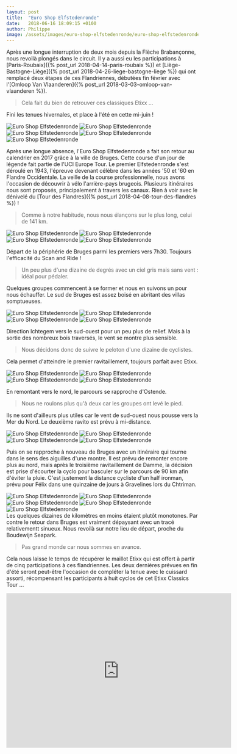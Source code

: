 ```yaml
---
layout: post
title:  "Euro Shop Elfstedenronde"
date:   2018-06-16 18:09:15 +0100
author: Philippe
image: /assets/images/euro-shop-elfstedenronde/euro-shop-elfstedenronde_8124.jpg
---
```

Après une longue interruption de deux mois depuis la Flèche Brabançonne, nous revoilà plongés dans le
circuit.
Il y a aussi eu les participations à [Paris-Roubaix]({% post_url 2018-04-14-paris-roubaix %}) et [Liège-Bastogne-Liège]({% post_url 2018-04-26-liege-bastogne-liege %}) qui ont remplacé deux étapes de ces Flandriennes, débutées fin février avec l'[Omloop Van Vlaanderen]({% post_url 2018-03-03-omloop-van-vlaanderen %}).
> Cela fait du bien de retrouver ces classiques Etixx ...

Fini les tenues hivernales, et place à l'été en cette mi-juin !

<div class="gallery-box">
  <div class="gallery">
<img src="/assets/images/euro-shop-elfstedenronde/euro-shop-elfstedenronde_8090.jpg" title="Comme les pros !" alt="Euro Shop Elfstedenronde" >
<img src="/assets/images/euro-shop-elfstedenronde/euro-shop-elfstedenronde_8091.jpg" title="" alt="Euro Shop Elfstedenronde" >
<img src="/assets/images/euro-shop-elfstedenronde/euro-shop-elfstedenronde_8092.jpg" title="Faites votre choix ..." alt="Euro Shop Elfstedenronde" >
<img src="/assets/images/euro-shop-elfstedenronde/euro-shop-elfstedenronde_8093.jpg" title="" alt="Euro Shop Elfstedenronde" >
<img src="/assets/images/euro-shop-elfstedenronde/euro-shop-elfstedenronde_8120.jpg" title="Scan and ride" alt="Euro Shop Elfstedenronde" >
</div>
</div>

Après une longue absence, l'Euro Shop Elfstedenronde a fait son retour au calendrier en 2017 grâce à la ville de Bruges. Cette course d'un jour de légende fait partie de l'UCI Europe Tour. Le premier Elfstedenronde s'est déroulé en 1943, l'épreuve devenant célèbre dans les années '50 et '60 en Flandre Occidentale. La veille de la course professionnelle, nous avons l'occasion de découvrir à vélo l'arrière-pays brugeois. Plusieurs itinéraires nous sont proposés, principalement à travers les canaux. Rien à voir avec le dénivelé du [Tour des Flandres]({% post_url 2018-04-08-tour-des-flandres %}) !
> Comme à notre habitude, nous nous élançons sur le plus long, celui de 141 km.
<div class="gallery-box">
  <div class="gallery">
<img src="/assets/images/euro-shop-elfstedenronde/euro-shop-elfstedenronde_8087.jpg" title="Pas d'embouteillage !" alt="Euro Shop Elfstedenronde" >
<img src="/assets/images/euro-shop-elfstedenronde/euro-shop-elfstedenronde_8088.jpg" title="" alt="Euro Shop Elfstedenronde" >
<img src="/assets/images/euro-shop-elfstedenronde/euro-shop-elfstedenronde_8089.jpg" title="" alt="Euro Shop Elfstedenronde" >
<img src="/assets/images/euro-shop-elfstedenronde/euro-shop-elfstedenronde_8095.jpg" title="Départ matinal" alt="Euro Shop Elfstedenronde" >
</div>
</div>

Départ de la périphérie de Bruges parmi les premiers vers 7h30.
Toujours l'efficacité du Scan and Ride !
> Un peu plus d'une dizaine de degrés avec un ciel gris mais sans vent : idéal pour pédaler.

Quelques groupes commencent à se former et nous en suivons un pour nous échauffer.
Le sud de Bruges est assez boisé en abritant des villas somptueuses.
<div class="gallery-box">
  <div class="gallery">
<img src="/assets/images/euro-shop-elfstedenronde/euro-shop-elfstedenronde_8083.jpg" title="Plaques belges !" alt="Euro Shop Elfstedenronde" >
<img src="/assets/images/euro-shop-elfstedenronde/euro-shop-elfstedenronde_8085.jpg" title="" alt="Euro Shop Elfstedenronde" >
<img src="/assets/images/euro-shop-elfstedenronde/euro-shop-elfstedenronde_8086.jpg" title="Sous les bois brugeois ..." alt="Euro Shop Elfstedenronde" >
<img src="/assets/images/euro-shop-elfstedenronde/euro-shop-elfstedenronde_8124.jpg" title="" alt="Euro Shop Elfstedenronde" >
</div>
</div>

Direction Ichtegem vers le sud-ouest pour un peu plus de relief.
Mais à la sortie des nombreux bois traversés, le vent se montre plus sensible.
> Nous décidons donc de suivre le peloton d'une dizaine de cyclistes.

Cela permet d'atteindre le premier ravitaillement, toujours parfait avec Etixx.
<div class="gallery-box">
  <div class="gallery">
<img src="/assets/images/euro-shop-elfstedenronde/euro-shop-elfstedenronde_8081.jpg" title="Canal flandrien" alt="Euro Shop Elfstedenronde" >
<img src="/assets/images/euro-shop-elfstedenronde/euro-shop-elfstedenronde_8082.jpg" title="... 17" alt="Euro Shop Elfstedenronde" >
<img src="/assets/images/euro-shop-elfstedenronde/euro-shop-elfstedenronde_8084.jpg" title="Ichtegem" alt="Euro Shop Elfstedenronde" >
<img src="/assets/images/euro-shop-elfstedenronde/euro-shop-elfstedenronde_8119.jpg" title="Two Moulins" alt="Euro Shop Elfstedenronde" >
</div>
</div>


En remontant vers le nord, le parcours se rapproche d'Ostende.
> Nous ne roulons plus qu'à deux car les groupes ont levé le pied.

Ils ne sont d'ailleurs plus utiles car le vent de sud-ouest nous pousse vers la Mer du Nord.
Le deuxième ravito est prévu à mi-distance.

<div class="gallery-box">
  <div class="gallery">
<img src="/assets/images/euro-shop-elfstedenronde/euro-shop-elfstedenronde_8078.jpg" title="" alt="Euro Shop Elfstedenronde" >
<img src="/assets/images/euro-shop-elfstedenronde/euro-shop-elfstedenronde_8079.jpg" title="2 ème ravitaillement" alt="Euro Shop Elfstedenronde" >
<img src="/assets/images/euro-shop-elfstedenronde/euro-shop-elfstedenronde_8080.jpg" title="Route de saules " alt="Euro Shop Elfstedenronde" >
<img src="/assets/images/euro-shop-elfstedenronde/euro-shop-elfstedenronde_8125.jpg" title="" alt="Euro Shop Elfstedenronde" >
</div>
</div>

Puis on se rapproche à nouveau de Bruges avec un itinéraire qui tourne dans le sens des aiguilles d'une montre.
Il est prévu de remonter encore plus au nord, mais après le troisième ravitaillement de Damme, la décision est prise d'écourter la cyclo pour basculer sur le parcours de 90 km afin d'éviter la pluie.
C'est justement la distance cycliste d'un half ironman, prévu pour Félix dans une quinzaine de jours à Gravelines lors du Chtriman.
<div class="gallery-box">
  <div class="gallery">
<img src="/assets/images/euro-shop-elfstedenronde/euro-shop-elfstedenronde_8073.jpg" title="" alt="Euro Shop Elfstedenronde" >
<img src="/assets/images/euro-shop-elfstedenronde/euro-shop-elfstedenronde_8074.jpg" title="Une Etixx de plus !" alt="Euro Shop Elfstedenronde" >
<img src="/assets/images/euro-shop-elfstedenronde/euro-shop-elfstedenronde_8075.jpg" title="Retour au départ" alt="Euro Shop Elfstedenronde" >
<img src="/assets/images/euro-shop-elfstedenronde/euro-shop-elfstedenronde_8076.jpg" title="" alt="Euro Shop Elfstedenronde" >
<img src="/assets/images/euro-shop-elfstedenronde/euro-shop-elfstedenronde_8077.jpg" title="Two Moulins" alt="Euro Shop Elfstedenronde" >
</div>
</div>
Les quelques dizaines de kilomètres en moins étaient plutôt monotones.
Par contre le retour dans Bruges est vraiment dépaysant avec un tracé relativementt sinueux.
Nous revoilà sur notre lieu de départ, proche du Boudewijn Seapark.

> Pas grand monde car nous sommes en avance.

Cela nous laisse le temps de récupérer le maillot Etixx qui est offert à partir de cinq participations à ces flandriennes.
Les deux dernières prévues en fin d'été seront peut-être l'occasion de compléter la tenue avec le cuissard assorti, récompensant les participants à huit cyclos de cet Etixx Classics Tour ...

<center><iframe src="https://www.strava.com/activities/1641504939/embed/243d6199b7def49c109bca1cdc9154598e81bd9a" width="590" height="405" frameborder="0" scrolling="no" data-mce-fragment="1"></iframe></center>